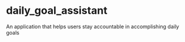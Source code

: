 # daily_goal_assistant
An application that helps users stay accountable in accomplishing daily goals
